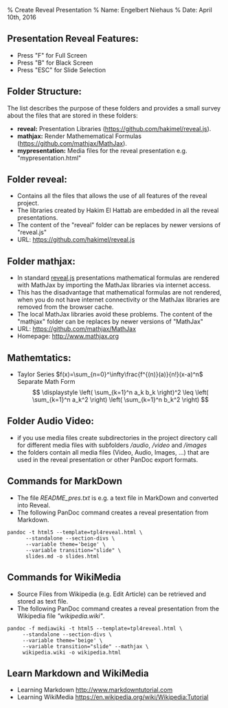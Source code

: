 % Create Reveal Presentation
% Name: Engelbert Niehaus
% Date: April 10th, 2016

Presentation Reveal Features:
----------------  
* Press "F" for Full Screen
* Press "B" for Black Screen
* Press "ESC" for Slide Selection

Folder Structure:
----------------  

The list describes the purpose of these folders and
provides a small survey about the files that are stored in these folders:

* <b>reveal:</b> Presentation Libraries (<https://github.com/hakimel/reveal.js>).
* <b>mathjax:</b> Render Mathemematical Formulas (<https://github.com/mathjax/MathJax>).
* <b>mypresentation:</b> Media files for the reveal presentation e.g. "mypresentation.html"


Folder reveal:
-------------

* Contains all the files that allows the use of all features of the reveal
project.
* The libraries created by Hakim El Hattab are embedded in all the reveal
presentations.
* The content of the "reveal" folder can be replaces by newer versions
of "reveal.js"
* URL: <https://github.com/hakimel/reveal.js>

Folder  mathjax:
----------------

* In standard [reveal.js](https://github.com/hakimel/reveal.js) presentations mathematical formulas are rendered
with MathJax by importing the MathJax libraries via internet access.
* This has the disadvantage that mathematical formulas are not rendered, when you
do not have internet connectivity or the MathJax libraries are removed from the
browser cache.
* The local MathJax libraries avoid these problems.
The content of the "mathjax" folder can be replaces by newer versions
of "MathJax"
* URL: <https://github.com/mathjax/MathJax>
* Homepage: <http://www.mathjax.org>

Mathemtatics:
-------------
* Taylor Series $f(x)=\sum_{n=0}^\infty\frac{f^{(n)}(a)}{n!}(x-a)^n$   
Separate Math Form
$$ \displaystyle  \left( \sum_{k=1}^n a_k b_k \right)^2 \leq \left( \sum_{k=1}^n a_k^2 \right) \left( \sum_{k=1}^n b_k^2 \right) $$

Folder Audio Video:
----------------------
* if you use media files create subdirectories in the project directory call for different media files with
  subfolders _/audio_, _/video_ and _/images_
* the folders contain all media files (Video, Audio, Images, ...) that are used in the reveal presentation
  or other PanDoc export formats.

Commands for MarkDown
---------------------

* The file *README_pres.txt* is e.g. a text file in MarkDown and converted into Reveal.
* The following PanDoc command creates a reveal presentation from Markdown.

```
pandoc -t html5 --template=tpl4reveal.html \
      --standalone --section-divs \
      --variable theme='beige' \
      --variable transition="slide" \
      slides.md -o slides.html
```

Commands for WikiMedia
----------------------

* Source Files from Wikipedia (e.g. Edit Article) can be retrieved and stored as text file.
* The following PanDoc command creates a reveal presentation from the Wikipedia file _"wikipedia.wiki"_.

```
pandoc -f mediawiki -t html5 --template=tpl4reveal.html \
     --standalone --section-divs \
     --variable theme='beige' \
     --variable transition="slide" --mathjax \
     wikipedia.wiki -o wikipedia.html
```

Learn Markdown and WikiMedia
-----------------------------

* Learning Markdown <http://www.markdowntutorial.com>
* Learning WikiMedia <https://en.wikipedia.org/wiki/Wikipedia:Tutorial>
